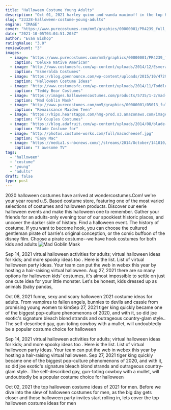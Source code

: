 ```yaml
---
title: "Halloween Costume Young Adults"
description: "Oct 01, 2021 harley quinn and wanda maximoff in the top halloween 2021 costume trends for adults it's october 1st, meaning it's officially spooky season and halloween is rapidly approaching."
slug: "23328-halloween-costume-young-adults"
engine: "IMAGE"
cover: "https://www.purecostumes.com/mm5/graphics/00000001/PR4239_full_1.jpg"
date: "2021-10-05T03:04:51.205Z"
author: "Evan Bishop"
ratingValue: "3.0"
reviewCount: "3"
images:
  - image: "https://www.purecostumes.com/mm5/graphics/00000001/PR4239_full_1.jpg"
    caption: "Deluxe Native American"
  - image: "http://www.costumesfc.com/wp-content/uploads/2014/12/Esmeralda-Costume.jpg"
    caption: "Esmeralda Costumes"
  - image: "https://blog.goennounce.com/wp-content/uploads/2015/10/4729b05198df4bb347d7a5f29ce5b2de.jpg"
    caption: "Halloween Costume Ideas"
  - image: "http://www.costumesfc.com/wp-content/uploads/2014/11/Toddler-Teddy-Bear-Costume.jpg"
    caption: "Teddy Bear Costumes"
  - image: "https://images.halloweencostumes.com/products/5735/1-2/mad-goblin-mask.jpg"
    caption: "Mad Goblin Mask"
  - image: "http://www.purecostumes.com/mm5/graphics/00000001/05013_full_1.jpg"
    caption: "Renaissance Maiden Teen"
  - image: "https://hips.hearstapps.com/hmg-prod.s3.amazonaws.com/images/halloween-costumes-pb-and-j-1563568590.jpg?crop=0.934xw:1.00xh;0.0425xw,0.00122xh&resize=480:*"
    caption: "79 Couples Costumes"
  - image: "https://blog.adafruit.com/wp-content/uploads/2014/08/blade-costume.jpg"
    caption: "Blade Costume for"
  - image: "http://photos.costume-works.com/full/macncheesef.jpg"
    caption: "Easy Mac"
  - image: "https://media1.s-nbcnews.com/j/streams/2014/October/141010/2D274906975189-guy-fieri-2.today-inline-large.jpg"
    caption: "7 awesome TV"
tags:
  - "halloween"
  - "costume"
  - "young"
  - "adults"
draft: false
type: post
---
```


2020 halloween costumes have arrived at wondercostumes.Com! we're your year round u.S. Based costume store, featuring one of the most varied selections of costumes and halloween products. Discover our eerie halloween events and make this halloween one to remember.  Gather your friends for an adults-only evening tour of our spookiest historic places, and uncover the darker side of history. Find a halloween event. The history of costume. If you want to become hook, you can choose the cultured gentleman pirate of barrie's original conception, or the comic buffoon of the disney film. Choose a pirate costume--we have hook costumes for both kids and adults
![Mad Goblin Mask](https://images.halloweencostumes.com/products/5735/1-2/mad-goblin-mask.jpg "Mad Goblin Mask")

Sep 14, 2021 virtual halloween activities for adults; virtual halloween ideas for kids; and more spooky ideas too . Here is the list. List of virtual halloween party ideas. Your team can put the web in webex this year by hosting a hair-raising virtual halloween. Aug 27, 2021 there are so many options for halloween kids&#39; costumes, it&#39;s almost impossible to settle on just one cute idea for your little monster. Let&#39;s be honest, kids dressed up as animals (baby pandas,
<!--inArticleAds-->

<!--galleryOne-->

Oct 08, 2021 funny, sexy and scary halloween 2021 costume ideas for adults. From vampires to fallen angels, bunnies to devils and cassie from promising young women to kimSep 27, 2021 tiger king quickly became one of the biggest pop-culture phenomenons of 2020, and with it, so did joe exotic's signature bleach blond strands and outrageous country-glam style.. The self-described gay, gun-toting cowboy with a mullet, will undoubtedly be a popular costume choice for halloween
<!--inArticleAds-->

<!--galleryTwo-->

Sep 14, 2021 virtual halloween activities for adults; virtual halloween ideas for kids; and more spooky ideas too . Here is the list. List of virtual halloween party ideas. Your team can put the web in webex this year by hosting a hair-raising virtual halloween. Sep 27, 2021 tiger king quickly became one of the biggest pop-culture phenomenons of 2020, and with it, so did joe exotic's signature bleach blond strands and outrageous country-glam style.. The self-described gay, gun-toting cowboy with a mullet, will undoubtedly be a popular costume choice for halloween
<!--galleryThree-->

Oct 02, 2021 the top halloween costume ideas of 2021 for men. Before we dive into the slew of halloween costumes for men, as the big day gets closer and those halloween party invites start rolling in, lets cover the top halloween costume ideas for men
